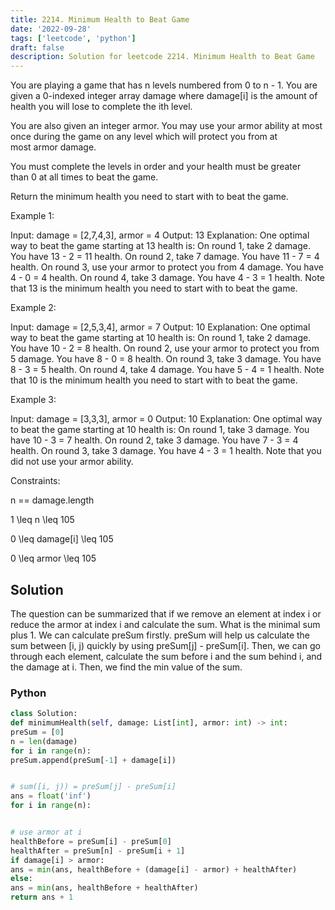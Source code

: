 ```yaml
---
title: 2214. Minimum Health to Beat Game
date: '2022-09-28'
tags: ['leetcode', 'python']
draft: false
description: Solution for leetcode 2214. Minimum Health to Beat Game
---
```



You are playing a game that has n levels numbered from 0 to n - 1. You are given a 0-indexed integer array damage where damage[i] is the amount of health you will lose to complete the ith level.

You are also given an integer armor. You may use your armor ability at most once during the game on any level which will protect you from at most armor damage.

You must complete the levels in order and your health must be greater than 0 at all times to beat the game.

Return the minimum health you need to start with to beat the game.

Example 1:

Input: damage <TeX>=</TeX> [2,7,4,3], armor <TeX>=</TeX> 4
Output: 13
Explanation: One optimal way to beat the game starting at 13 health is:
On round 1, take 2 damage. You have 13 - 2 <TeX>=</TeX> 11 health.
On round 2, take 7 damage. You have 11 - 7 <TeX>=</TeX> 4 health.
On round 3, use your armor to protect you from 4 damage. You have 4 - 0 <TeX>=</TeX> 4 health.
On round 4, take 3 damage. You have 4 - 3 <TeX>=</TeX> 1 health.
Note that 13 is the minimum health you need to start with to beat the game.

Example 2:

Input: damage <TeX>=</TeX> [2,5,3,4], armor <TeX>=</TeX> 7
Output: 10
Explanation: One optimal way to beat the game starting at 10 health is:
On round 1, take 2 damage. You have 10 - 2 <TeX>=</TeX> 8 health.
On round 2, use your armor to protect you from 5 damage. You have 8 - 0 <TeX>=</TeX> 8 health.
On round 3, take 3 damage. You have 8 - 3 <TeX>=</TeX> 5 health.
On round 4, take 4 damage. You have 5 - 4 <TeX>=</TeX> 1 health.
Note that 10 is the minimum health you need to start with to beat the game.

Example 3:

Input: damage <TeX>=</TeX> [3,3,3], armor <TeX>=</TeX> 0
Output: 10
Explanation: One optimal way to beat the game starting at 10 health is:
On round 1, take 3 damage. You have 10 - 3 <TeX>=</TeX> 7 health.
On round 2, take 3 damage. You have 7 - 3 <TeX>=</TeX> 4 health.
On round 3, take 3 damage. You have 4 - 3 <TeX>=</TeX> 1 health.
Note that you did not use your armor ability.

Constraints:

n <TeX><TeX>=</TeX><TeX>=</TeX></TeX> damage.length

1 <TeX>\leq</TeX> n <TeX>\leq</TeX> 105

0 <TeX>\leq</TeX> damage[i] <TeX>\leq</TeX> 105

0 <TeX>\leq</TeX> armor <TeX>\leq</TeX> 105



## Solution
The question can be summarized that if we remove an element at index i  or reduce the armor at index i and calculate the sum. What is the minimal sum plus 1. We can calculate preSum firstly. preSum will help us calculate the sum between [i, j) quickly by using preSum[j] - preSum[i]. Then, we can go through each element, calculate the sum before i and the sum behind i, and the damage at i. Then, we find the min value of the sum.



### Python
```python
class Solution:
def minimumHealth(self, damage: List[int], armor: int) -> int:
preSum = [0]
n = len(damage)
for i in range(n):
preSum.append(preSum[-1] + damage[i])


# sum([i, j)) = preSum[j] - preSum[i]
ans = float('inf')
for i in range(n):


# use armor at i
healthBefore = preSum[i] - preSum[0]
healthAfter = preSum[n] - preSum[i + 1]
if damage[i] > armor:
ans = min(ans, healthBefore + (damage[i] - armor) + healthAfter)
else:
ans = min(ans, healthBefore + healthAfter)
return ans + 1
```
